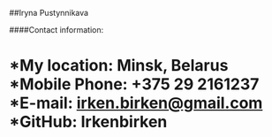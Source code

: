##Iryna Pustynnikava

####Contact information:

*My location: Minsk, Belarus
*Mobile Phone: +375 29 2161237
*E-mail: irken.birken@gmail.com
*GitHub: Irkenbirken
===
